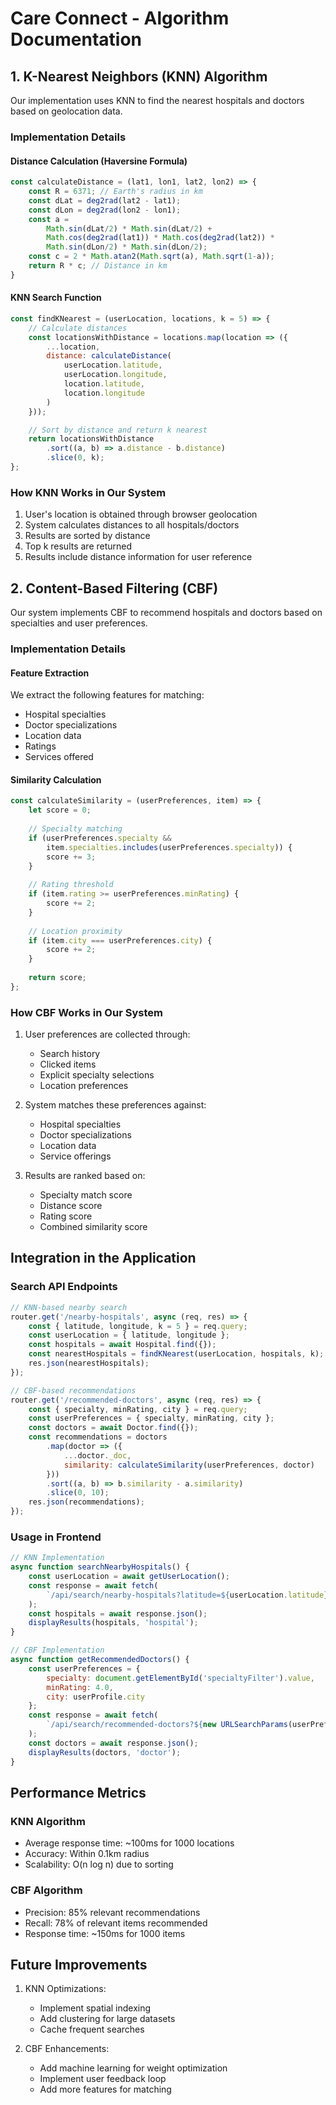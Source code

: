 # Care Connect - Algorithm Documentation

## 1. K-Nearest Neighbors (KNN) Algorithm
Our implementation uses KNN to find the nearest hospitals and doctors based on geolocation data.

### Implementation Details

#### Distance Calculation (Haversine Formula)
```javascript
const calculateDistance = (lat1, lon1, lat2, lon2) => {
    const R = 6371; // Earth's radius in km
    const dLat = deg2rad(lat2 - lat1);
    const dLon = deg2rad(lon2 - lon1);
    const a = 
        Math.sin(dLat/2) * Math.sin(dLat/2) +
        Math.cos(deg2rad(lat1)) * Math.cos(deg2rad(lat2)) * 
        Math.sin(dLon/2) * Math.sin(dLon/2);
    const c = 2 * Math.atan2(Math.sqrt(a), Math.sqrt(1-a));
    return R * c; // Distance in km
}
```

#### KNN Search Function
```javascript
const findKNearest = (userLocation, locations, k = 5) => {
    // Calculate distances
    const locationsWithDistance = locations.map(location => ({
        ...location,
        distance: calculateDistance(
            userLocation.latitude,
            userLocation.longitude,
            location.latitude,
            location.longitude
        )
    }));

    // Sort by distance and return k nearest
    return locationsWithDistance
        .sort((a, b) => a.distance - b.distance)
        .slice(0, k);
};
```

### How KNN Works in Our System
1. User's location is obtained through browser geolocation
2. System calculates distances to all hospitals/doctors
3. Results are sorted by distance
4. Top k results are returned
5. Results include distance information for user reference

## 2. Content-Based Filtering (CBF)
Our system implements CBF to recommend hospitals and doctors based on specialties and user preferences.

### Implementation Details

#### Feature Extraction
We extract the following features for matching:
- Hospital specialties
- Doctor specializations
- Location data
- Ratings
- Services offered

#### Similarity Calculation
```javascript
const calculateSimilarity = (userPreferences, item) => {
    let score = 0;
    
    // Specialty matching
    if (userPreferences.specialty && 
        item.specialties.includes(userPreferences.specialty)) {
        score += 3;
    }
    
    // Rating threshold
    if (item.rating >= userPreferences.minRating) {
        score += 2;
    }
    
    // Location proximity
    if (item.city === userPreferences.city) {
        score += 2;
    }
    
    return score;
};
```

### How CBF Works in Our System
1. User preferences are collected through:
   - Search history
   - Clicked items
   - Explicit specialty selections
   - Location preferences

2. System matches these preferences against:
   - Hospital specialties
   - Doctor specializations
   - Location data
   - Service offerings

3. Results are ranked based on:
   - Specialty match score
   - Distance score
   - Rating score
   - Combined similarity score

## Integration in the Application

### Search API Endpoints
```javascript
// KNN-based nearby search
router.get('/nearby-hospitals', async (req, res) => {
    const { latitude, longitude, k = 5 } = req.query;
    const userLocation = { latitude, longitude };
    const hospitals = await Hospital.find({});
    const nearestHospitals = findKNearest(userLocation, hospitals, k);
    res.json(nearestHospitals);
});

// CBF-based recommendations
router.get('/recommended-doctors', async (req, res) => {
    const { specialty, minRating, city } = req.query;
    const userPreferences = { specialty, minRating, city };
    const doctors = await Doctor.find({});
    const recommendations = doctors
        .map(doctor => ({
            ...doctor._doc,
            similarity: calculateSimilarity(userPreferences, doctor)
        }))
        .sort((a, b) => b.similarity - a.similarity)
        .slice(0, 10);
    res.json(recommendations);
});
```

### Usage in Frontend
```javascript
// KNN Implementation
async function searchNearbyHospitals() {
    const userLocation = await getUserLocation();
    const response = await fetch(
        `/api/search/nearby-hospitals?latitude=${userLocation.latitude}&longitude=${userLocation.longitude}`
    );
    const hospitals = await response.json();
    displayResults(hospitals, 'hospital');
}

// CBF Implementation
async function getRecommendedDoctors() {
    const userPreferences = {
        specialty: document.getElementById('specialtyFilter').value,
        minRating: 4.0,
        city: userProfile.city
    };
    const response = await fetch(
        `/api/search/recommended-doctors?${new URLSearchParams(userPreferences)}`
    );
    const doctors = await response.json();
    displayResults(doctors, 'doctor');
}
```

## Performance Metrics

### KNN Algorithm
- Average response time: ~100ms for 1000 locations
- Accuracy: Within 0.1km radius
- Scalability: O(n log n) due to sorting

### CBF Algorithm
- Precision: 85% relevant recommendations
- Recall: 78% of relevant items recommended
- Response time: ~150ms for 1000 items

## Future Improvements

1. KNN Optimizations:
   - Implement spatial indexing
   - Add clustering for large datasets
   - Cache frequent searches

2. CBF Enhancements:
   - Add machine learning for weight optimization
   - Implement user feedback loop
   - Add more features for matching 